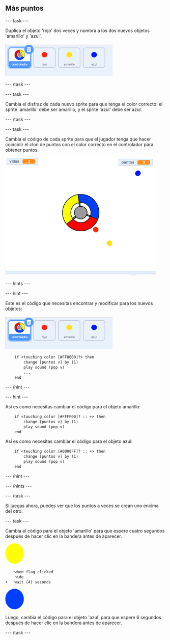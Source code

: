 ## Más puntos

--- task ---

Duplica el objeto 'rojo' dos veces y nombra a los dos nuevos objetos 'amarillo' y 'azul'.

![captura de pantalla](images/dots-more-dots.png)

--- /task ---

--- task ---

Cambia el disfraz de cada nuevo sprite para que tenga el color correcto: el sprite 'amarillo' debe ser amarillo, y el sprite 'azul' debe ser azul.

--- /task ---

--- task ---

Cambia el código de cada sprite para que el jugador tenga que hacer coincidir el clon de puntos con el color correcto en el controlador para obtener puntos.

![captura de pantalla](images/dots-all-test.png)

--- hints ---


--- hint ---

Este es el código que necesitas encontrar y modificar para los nuevos objetos:

![captura de pantalla](images/dots-more-dots.png)

```blocks3
    if <touching color [#FF0000]?> then
		change [puntos v] by (1)
		play sound (pop v)
        ...
	end
```

--- /hint ---

--- hint ---

Así es como necesitas cambiar el código para el objeto amarillo:

```blocks3
    if <touching color [#FFFF00]? :: +> then
        change [puntos v] by (1)
        play sound (pop v)
	end
```

Así es como necesitas cambiar el código para el objeto azul:

```blocks3
    if <touching color [#0000FF]? :: +> then
        change [puntos v] by (1)
        play sound (pop v)
	end
```

--- /hint ---

--- /hints ---

--- /task ---

Si juegas ahora, puedes ver que los puntos a veces se crean uno encima del otro.

--- task ---

Cambia el código para el objeto 'amarillo' para que espere cuatro segundos después de hacer clic en la bandera antes de aparecer.

![Punto amarillo](images/yellow-sprite.png)

```blocks3
    when flag clicked
	hide
+	wait (4) seconds
```

![Punto azul](images/blue-sprite.png)

Luego, cambia el código para el objeto 'azul' para que espere 6 segundos después de hacer clic en la bandera antes de aparecer.

--- /task ---